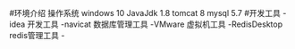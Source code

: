 #环境介绍
    操作系统    windows 10
    JavaJdk     1.8
    tomcat      8
    mysql       5.7
#开发工具
    -idea           开发工具
    -navicat        数据库管理工具
    -VMware         虚拟机工具
    -RedisDesktop   redis管理工具
    -
    
      